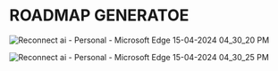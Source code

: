 # ROADMAP GENERATOE


![Reconnect ai - Personal - Microsoft​ Edge 15-04-2024 04_30_20 PM](https://github.com/KomalAgrawal23/RECONNECT/assets/116867384/69f04561-ff1c-450f-a244-5a261a4cb310)

![Reconnect ai - Personal - Microsoft​ Edge 15-04-2024 04_30_25 PM](https://github.com/KomalAgrawal23/RECONNECT/assets/116867384/7933fa02-abc1-42ff-a364-7c02fb20dfdd)

